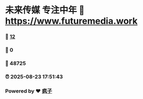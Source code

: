# 未来传媒 专注中年 :link: https://www.futuremedia.work 
### :page_facing_up: [12](https://www.futuremedia.work/tag.html) 
### :speech_balloon: 0 
### :hibiscus: 48725 
### :alarm_clock: 2025-08-23 17:51:43 
### Powered by :heart: [疯子](https://github.com/granthuang999/Gmeek)
